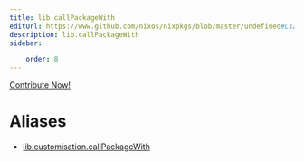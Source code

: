 ```yaml
---
title: lib.callPackageWith
editUrl: https://www.github.com/nixos/nixpkgs/blob/master/undefined#L125C21
description: lib.callPackageWith
sidebar:

    order: 8
---
```


<a href="https://www.github.com/nixos/nixpkgs/blob/master/undefined#L125C21">Contribute Now!</a>


# Aliases

- [lib.customisation.callPackageWith](/nix-doc-comments/reference/lib/customisation/lib-customisation-callpackagewith)


